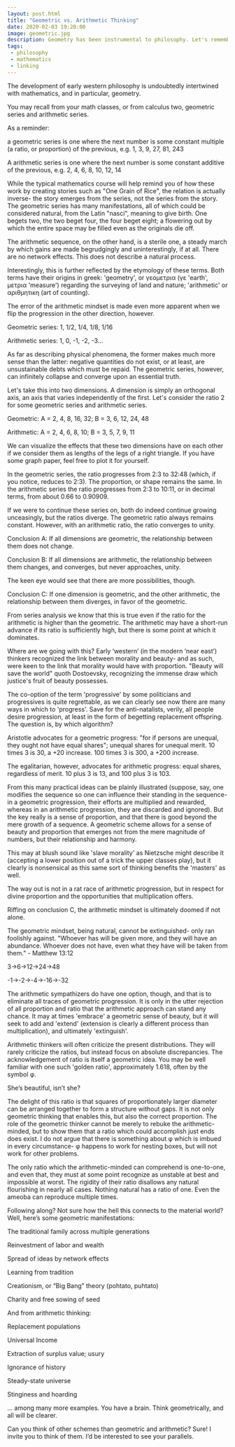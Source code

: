 ```yaml
---
layout: post.html
title: "Geometric vs. Arithmetic Thinking"
date: 2020-02-03 19:20:00
image: geometric.jpg
description: Geometry has been instrumental to philosophy. Let's remember that.
tags:
 - philosophy
 - mathematics
 - linking
---
```


The development of early western philosophy is undoubtedly intertwined with mathematics, and in particular, geometry.

You may recall from your math classes, or from calculus two, geometric series and arithmetic series.

As a reminder:

a geometric series is one where the next number is some constant multiple (a ratio, or proportion) of the previous, e.g. 1, 3, 9, 27, 81, 243

A arithmetic series is one where the next number is some constant additive of the previous, e.g. 2, 4, 6, 8, 10, 12, 14

While the typical mathematics course will help remind you of how these work by creating stories such as "One Grain of Rice", the relation is actually inverse- the story emerges from the series, not the series from the story. The geometric series has many manifestations, all of which could be considered natural, from the Latin "nasci", meaning to give birth. One begets two, the two beget four, the four beget eight; a flowering out by which the entire space may be filled even as the originals die off.

The arithmetic sequence, on the other hand, is a sterile one, a steady march by which gains are made begrudgingly and uninterestingly, if at all. There are no network effects. This does not describe a natural process.

Interestingly, this is further reflected by the etymology of these terms. Both terms have their origins in greek: 'geometry', or γεομετρια (γε 'earth', μετρια 'measure') regarding the surveying of land and nature; 'arithmetic' or αριθμητικη (art of counting).

The error of the arithmetic mindset is made even more apparent when we flip the progression in the other direction, however.

Geometric series: 1, 1/2, 1/4, 1/8, 1/16

Arithmetic series: 1, 0, -1, -2, -3...

As far as describing physical phenomena, the former makes much more sense than the latter: negative quantities do not exist, or at least, are unsustainable debts which must be repaid. The geometric series, however, can infinitely collapse and converge upon an essential truth.

Let's take this into two dimensions. A dimension is simply an orthogonal axis, an axis that varies independently of the first. Let's consider the ratio 2 for some geometric series and arithmetic series.

Geometric: A = 2, 4, 8, 16, 32; B = 3, 6, 12, 24, 48

Arithmetic: A = 2, 4, 6, 8, 10; B = 3, 5, 7, 9, 11

We can visualize the effects that these two dimensions have on each other if we consider them as lengths of the legs of a right triangle. If you have some graph paper, feel free to plot it for yourself.

In the geometric series, the ratio progresses from 2:3 to 32:48 (which, if you notice, reduces to 2:3). The proportion, or shape remains the same. In the arithmetic series the ratio progresses from 2:3 to 10:11, or in decimal terms, from about 0.66 to 0.90909.

If we were to continue these series on, both do indeed continue growing unceasingly, but the ratios diverge. The geometric ratio always remains constant. However, with an arithmetic ratio, the ratio converges to unity.

Conclusion A: If all dimensions are geometric, the relationship between them does not change.

Conclusion B: If all dimensions are arithmetic, the relationship between them changes, and converges, but never approaches, unity.

The keen eye would see that there are more possibilities, though.

Conclusion C: If one dimension is geometric, and the other arithmetic, the relationship between them diverges, in favor of the geometric.

From series analysis we know that this is true even if the ratio for the arithmetic is higher than the geometric. The arithmetic may have a short-run advance if its ratio is sufficiently high, but there is some point at which it dominates.

Where are we going with this? Early ‘western’ (in the modern ‘near east’) thinkers recognized the link between morality and beauty- and as such, were keen to the link that morality would have with proportion. "Beauty will save the world" quoth Dostoevsky, recognizing the immense draw which justice's fruit of beauty possesses.

The co-option of the term 'progressive' by some politicians and progressives is quite regrettable, as we can clearly see now there are many ways in which to 'progress'. Save for the anti-natalists, verily, all people desire progression, at least in the form of begetting replacement offspring. The question is, by which algorithm?

Aristotle advocates for a geometric progress: "for if persons are unequal, they ought not have equal shares"; unequal shares for unequal merit. 10 times 3 is 30, a +20 increase. 100 times 3 is 300, a +200 increase.

The egalitarian, however, advocates for arithmetic progress: equal shares, regardless of merit. 10 plus 3 is 13, and 100 plus 3 is 103.

From this many practical ideas can be plainly illustrated (suppose, say, one modifies the sequence so one can influence their standing in the sequence- in a geometric progression, their efforts are multiplied and rewarded, whereas in an arithmetic progression, they are discarded and ignored). But the key really is a sense of proportion, and that there is good beyond the mere growth of a sequence. A geometric scheme allows for a sense of beauty and proportion that emerges not from the mere magnitude of numbers, but their relationship and harmony.

This may at blush sound like 'slave morality' as Nietzsche might describe it (accepting a lower position out of a trick the upper classes play), but it clearly is nonsensical as this same sort of thinking benefits the 'masters' as well.

The way out is not in a rat race of arithmetic progression, but in respect for divine proportion and the opportunities that multiplication offers.

Riffing on conclusion C, the arithmetic mindset is ultimately doomed if not alone.

The geometric mindset, being natural, cannot be extinguished- only ran foolishly against. "Whoever has will be given more, and they will have an abundance. Whoever does not have, even what they have will be taken from them." - Matthew 13:12

3→6→12→24→48

-1→-2→-4→-16→-32

The arithmetic sympathizers do have one option, though, and that is to eliminate all traces of geometric progression. It is only in the utter rejection of all proportion and ratio that the arithmetic approach can stand any chance. It may at times 'embrace' a geometric sense of beauty, but it will seek to add and 'extend' (extension is clearly a different process than multiplication), and ultimately 'extinguish'.

Arithmetic thinkers will often criticize the present distributions. They will rarely criticize the ratios, but instead focus on absolute discrepancies. The acknowledgement of ratio is itself a geometric idea. You may be well familiar with one such 'golden ratio', approximately 1.618, often by the symbol φ.

She’s beautiful, isn’t she?

The delight of this ratio is that squares of proportionately larger diameter can be arranged together to form a structure without gaps. It is not only geometric thinking that enables this, but also the correct proportion. The role of the geometric thinker cannot be merely to rebuke the arithmetic-minded, but to show them that a ratio which could accomplish just ends does exist. I do not argue that there is something about φ which is imbued in every circumstance- φ happens to work for nesting boxes, but will not work for other problems.

The only ratio which the arithmetic-minded can comprehend is one-to-one, and even that, they must at some point recognize as unstable at best and impossible at worst. The rigidity of their ratio disallows any natural flourishing in nearly all cases. Nothing natural has a ratio of one. Even the ameoba can reproduce multiple times.

Following along? Not sure how the hell this connects to the material world? Well, here’s some geometric manifestations:

The traditional family across multiple generations

Reinvestment of labor and wealth

Spread of ideas by network effects

Learning from tradition

Creationism, or “Big Bang” theory (pohtato, puhtato)

Charity and free sowing of seed

And from arithmetic thinking:

Replacement populations

Universal Income

Extraction of surplus value; usury

Ignorance of history

Steady-state universe

Stinginess and hoarding

… among many more examples. You have a brain. Think geometrically, and all will be clearer.

Can you think of other schemes than geometric and arithmetic? Sure! I invite you to think of them. I’d be interested to see your parallels.